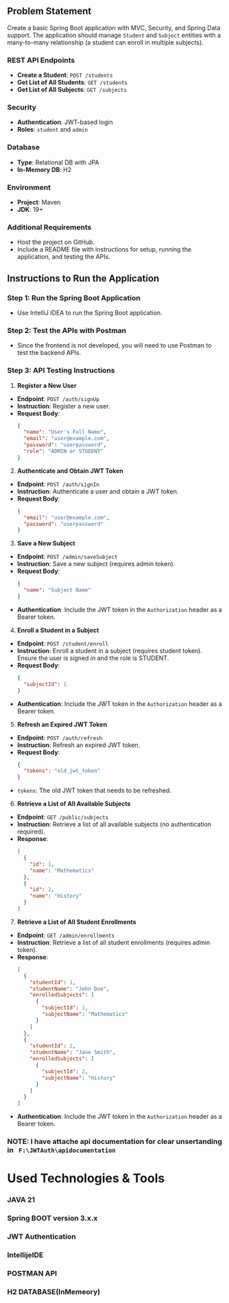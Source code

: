 
## Problem Statement

Create a basic Spring Boot application with MVC, Security, and Spring Data support. The application should manage `Student` and `Subject` entities with a many-to-many relationship (a student can enroll in multiple subjects).

### REST API Endpoints
- **Create a Student**: `POST /students`
- **Get List of All Students**: `GET /students`
- **Get List of All Subjects**: `GET /subjects`

### Security
- **Authentication**: JWT-based login
- **Roles**: `student` and `admin`

### Database
- **Type**: Relational DB with JPA
- **In-Memory DB**: H2

### Environment
- **Project**: Maven
- **JDK**: 19+

### Additional Requirements
- Host the project on GitHub.
- Include a README file with instructions for setup, running the application, and testing the APIs.



## Instructions to Run the Application

### Step 1: Run the Spring Boot Application
- Use IntelliJ IDEA to run the Spring Boot application.

### Step 2: Test the APIs with Postman
- Since the frontend is not developed, you will need to use Postman to test the backend APIs.

### Step 3: API Testing Instructions

1. **Register a New User**

 - **Endpoint**: `POST /auth/signUp`
 - **Instruction**: Register a new user.
 - **Request Body**:
   ```json
   {
     "name": "User's Full Name",
     "email": "user@example.com",
     "password": "userpassword",
     "role": "ADMIN or STUDENT"
   }
   ```

2. **Authenticate and Obtain JWT Token**

 - **Endpoint**: `POST /auth/signIn`
 - **Instruction**: Authenticate a user and obtain a JWT token.
 - **Request Body**:
   ```json
   {
     "email": "user@example.com",
     "password": "userpassword"
   }
   ```

3. **Save a New Subject**

 - **Endpoint**: `POST /admin/saveSubject`
 - **Instruction**: Save a new subject (requires admin token).
 - **Request Body**:
   ```json
   {
     "name": "Subject Name"
   }
   ```
 - **Authentication**: Include the JWT token in the `Authorization` header as a Bearer token.

4. **Enroll a Student in a Subject**

 - **Endpoint**: `POST /student/enroll`
 - **Instruction**: Enroll a student in a subject (requires student token). Ensure the user is signed in and the role is STUDENT.
 - **Request Body**:
   ```json
   {
     "subjectId": 1
   }
   ```
 - **Authentication**: Include the JWT token in the `Authorization` header as a Bearer token.

5. **Refresh an Expired JWT Token**

 - **Endpoint**: `POST /auth/refresh`
 - **Instruction**: Refresh an expired JWT token.
 - **Request Body**:
   ```json
   {
     "tokens": "old_jwt_token"
   }
   ```
 - `tokens`: The old JWT token that needs to be refreshed.

6. **Retrieve a List of All Available Subjects**

 - **Endpoint**: `GET /public/subjects`
 - **Instruction**: Retrieve a list of all available subjects (no authentication required).
 - **Response**:
   ```json
   [
     {
       "id": 1,
       "name": "Mathematics"
     },
     {
       "id": 2,
       "name": "History"
     }
   ]
   ```

7. **Retrieve a List of All Student Enrollments**

 - **Endpoint**: `GET /admin/enrollments`
 - **Instruction**: Retrieve a list of all student enrollments (requires admin token).
 - **Response**:
   ```json
   [
     {
       "studentId": 1,
       "studentName": "John Doe",
       "enrolledSubjects": [
         {
           "subjectId": 1,
           "subjectName": "Mathematics"
         }
       ]
     },
     {
       "studentId": 2,
       "studentName": "Jane Smith",
       "enrolledSubjects": [
         {
           "subjectId": 2,
           "subjectName": "History"
         }
       ]
     }
   ]
   ```
 - **Authentication**: Include the JWT token in the `Authorization` header as a Bearer token.



### NOTE: I have attache api documentation for clear unsertanding in ` F:\JWTAuth\apidocumentation`
# Used Technologies & Tools
### JAVA 21
### Spring BOOT version 3.x.x
### JWT Authentication
### IntellijeIDE
### POSTMAN API
### H2 DATABASE(InMemeory)

